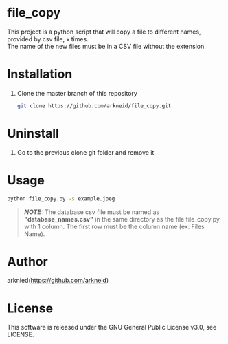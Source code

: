 # file_copy
This project is a python script that will copy a file to different names, provided by csv file, x times. <br />
The name of the new files must be in a CSV file without the extension.

# Installation
<ol>
<li>Clone the master branch of this repository</li>
	
```bash
git clone https://github.com/arkneid/file_copy.git
```
</ol>

# Uninstall
<ol>
<li>Go to the previous clone git folder and remove it</li>
</ol>

# Usage

```bash
python file_copy.py -s example.jpeg
```
> **_NOTE:_** The database csv file must be named as **"database_names.csv"** in the same directory as the file file_copy.py, with 1 column. The first row must be the column name (ex: Files Name). 

# Author
arknied(https://github.com/arkneid)

# License
This software is released under the GNU General Public License v3.0, see LICENSE.